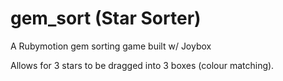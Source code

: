 gem_sort (Star Sorter)
========

A Rubymotion gem sorting game built w/ Joybox 

Allows for 3 stars to be dragged into 3 boxes (colour matching).
